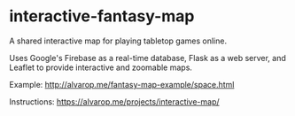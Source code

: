 # interactive-fantasy-map

A shared interactive map for playing tabletop games online.

Uses Google's Firebase as a real-time database, Flask as a web server, and Leaflet to provide interactive and zoomable maps.

Example: http://alvarop.me/fantasy-map-example/space.html

Instructions: https://alvarop.me/projects/interactive-map/
